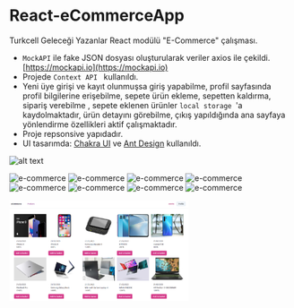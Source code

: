 # React-eCommerceApp
Turkcell Geleceği Yazanlar React modülü "E-Commerce" çalışması.



* ```MockAPI``` ile fake JSON dosyası oluşturularak veriler axios ile çekildi. [https://mockapi.io](https://mockapi.io)
* Projede ```Context API ``` kullanıldı.
* Yeni üye girişi ve kayıt olunmuşsa giriş yapabilme, profil sayfasında profil bilgilerine erişebilme, sepete ürün ekleme, sepetten kaldırma, sipariş verebilme , sepete eklenen ürünler ```local storage ```'a kaydolmaktadır, ürün detayını görebilme,  çıkış yapıldığında ana sayfaya yönlendirme özellikleri aktif çalışmaktadır. 
* Proje repsonsive yapıdadır. 
* UI tasarımda: [Chakra UI](https://chakra-ui.com/) ve [Ant Design](https://ant.design/) kullanıldı.


![alt text](http://public/assets/Anasayfa_.PNG)

![e-commerce](http://public/assets/Anasayfa_.PNG)
![e-commerce](/public/assets/urundetayi.PNG)
![e-commerce](/public/assets/KayıtEkranı.PNG)
![e-commerce](/public/assets/loginEkrani.PNG)
![e-commerce](/public/assets/profile.PNG)
![e-commerce](/public/assets/sepet.PNG)
![e-commerce](/public/assets/siparis.PNG)
![e-commerce](/public/assets/siparis2.PNG)


<img src="public/assets/Anasayfa_.PNG" alt="alt text" width="320" height="180">